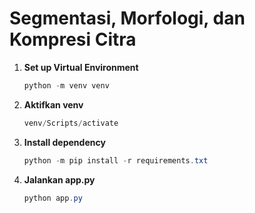 # Segmentasi, Morfologi, dan Kompresi Citra

1. **Set up Virtual Environment**

   ```powershell
   python -m venv venv
   ```

2. **Aktifkan venv**

   ```powershell
   venv/Scripts/activate
   ```

3. **Install dependency**

   ```powershell
   python -m pip install -r requirements.txt
   ```

4. **Jalankan app.py**

   ```powershell
   python app.py
   ```
